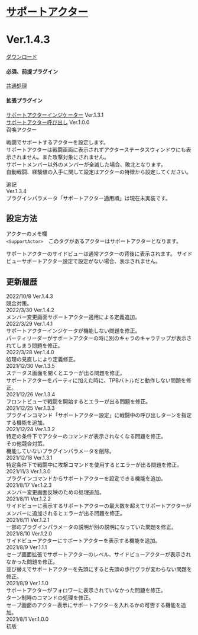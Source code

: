# [サポートアクター](https://raw.githubusercontent.com/nuun888/MZ/master/NUUN_SupportActor.js)
# Ver.1.4.3
[ダウンロード](https://raw.githubusercontent.com/nuun888/MZ/master/NUUN_SupportActor.js)
#### 必須、前提プラグイン
[共通処理](https://github.com/nuun888/MZ/blob/master/README/Base.md)
#### 拡張プラグイン
[サポートアクターインジケーター](https://raw.githubusercontent.com/nuun888/MZ/master/NUUN_DisplaySupportActor.js) Ver.1.3.1  
[サポートアクター呼び出し](https://github.com/nuun888/MZ/blob/master/README/CallSupportActor.md) Ver.1.0.0  
召喚アクター

戦闘でサポートするアクターを設定します。  
サポートアクターは戦闘画面に表示されずアクターステータスウィンドウにも表示されません。また攻撃対象にされません。  
サポートメンバー以外のメンバーが全滅した場合、敗北となります。  
自動戦闘、経験値の入手に関して設定はアクターの特徴から設定してください。  

追記  
Ver.1.3.4  
プラグインパラメータ「サポートアクター適用順」は現在未実装です。  

## 設定方法
アクターのメモ欄  
`<SupportActor>`　このタグがあるアクターはサポートアクターとなります。
  
 サポートアクターのサイドビューは通常アクターの背後に表示されます。
 サイドビューサポートアクター設定で設定がない場合、表示されません。
  
## 更新履歴
2022/10/8 Ver.1.4.3  
競合対策。  
2022/3/30 Ver.1.4.2  
メンバー変更画面サポートアクター適用による定義追加。  
2022/3/29 Ver.1.4.1  
サポートアクターインジケータが機能しない問題を修正。  
パーティリーダーがサポートアクターの時に別のキャラのキャラチップが表示されてしまう問題を修正。  
2022/3/28 Ver.1.4.0  
処理の見直しにより定義修正。  
2021/12/30 Ver.1.3.5  
ステータス画面を開くとエラーが出る問題を修正。  
サポートアクターをパーティに加えた時に、TPBバトルだと動作しない問題を修正。  
2021/12/26 Ver.1.3.4  
フロントビューで戦闘を開始するとエラーが出る問題を修正。  
2021/12/25 Ver.1.3.3  
プラグインコマンド「サポートアクター設定」に戦闘中の呼び出しターンを指定する機能を追加。  
2021/12/24 Ver.1.3.2  
特定の条件下でアクターのコマンドが表示されなくなる問題を修正。  
その他競合対策。  
機能していないプラグインパラメータを削除。  
2021/12/18 Ver.1.3.1  
特定条件下で戦闘中に攻撃コマンドを使用するとエラーが出る問題を修正。  
2021/11/3 Ver.1.3.0  
プラグインコマンドからサポートアクターを設定できる機能を追加。  
2021/8/17 Ver.1.2.3  
メンバー変更画面反映のための処理追加。  
2021/8/11 Ver.1.2.2  
サイドビューに表示するサポートアクターの最大数を超えてサポートアクターがメンバーに追加されるとエラーが出る問題を修正。  
2021/8/11 Ver.1.2.1  
一部のプラグインパラメータの説明が別の説明になっていた問題を修正。  
2021/8/10 Ver.1.2.0  
サイドビューアクターにサポートアクターを表示する機能を追加。  
2021/8/9 Ver.1.1.1  
セーブ画面拡張でサポートアクターのレベル、サイドビューアクターが表示されなかった問題を修正。  
並び替えでサポートアクターを先頭にすると先頭の歩行グラが変わらない問題を修正。  
2021/8/9 Ver.1.1.0  
サポートアクターがフォロワーに表示されていなかった問題を修正。  
ターン制時のコマンドの処理を修正。  
セーブ画面のアクター表示にサポートアクターを入れるかの可否する機能を追加。  
2021/8/1 Ver.1.0.0  
初版  
